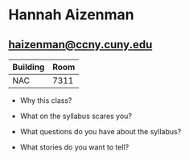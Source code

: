 # Hannah Aizenman
## haizenman@ccny.cuny.edu

| Building | Room |
|-----| ----|
| NAC | 7311|


* Why this class?

* What on the syllabus scares you?

* What questions do you have about the syllabus?

* What stories do you want to tell?


